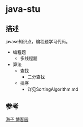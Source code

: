 # java-stu
## 描述
javase知识点，编程题学习代码。
* 编程题
  * 多线程题
* 算法
  * 查找
    * 二分查找
  * 排序
    * 详见SortingAlgorithm.md
## 参考
[海子 博客园](https://www.cnblogs.com/dolphin0520/)